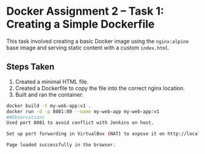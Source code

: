 # Docker Assignment 2 – Task 1: Creating a Simple Dockerfile

This task involved creating a basic Docker image using the `nginx:alpine` base image and serving static content with a custom `index.html`.

## Steps Taken

1. Created a minimal HTML file.
2. Created a Dockerfile to copy the file into the correct nginx location.
3. Built and ran the container:
```bash
docker build -t my-web-app:v1 .
docker run -d -p 8081:80 --name my-web-app my-web-app:v1
##Observations
Used port 8081 to avoid conflict with Jenkins on host.

Set up port forwarding in VirtualBox (NAT) to expose it on http://localhost:8081.

Page loaded successfully in the browser.
```
